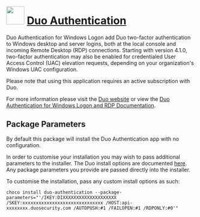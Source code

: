 # <img src="https://github.com/dave-pollock/chocolatey-packages/raw/master/duo-authentication/icon.png" width="48" height="48"/> [Duo Authentication](https://chocolatey.org/packages/duo-authentication)

Duo Authentication for Windows Logon add Duo two-factor authentication to Windows desktop and server logins, both at the local console and incoming Remote Desktop (RDP) connections. Starting with version 4.1.0, two-factor authentication may also be enabled for credentialed User Access Control (UAC) elevation requests, depending on your organization's Windows UAC configuration.

Please note that using this application requires an active subscription with Duo.

For more information please visit the [Duo website](https://duo.com) or view the [Duo Authentication for Windows Logon and RDP Documentation](https://duo.com/docs/rdp).

## Package Parameters
By default this package will install the Duo Authentication app with no configuration. 

In order to customise your installation you may wish to pass additional parameters to the installer. The Duo install options are documented [here](https://help.duo.com/s/article/1090?language=en_US). Any package parameters you provide are passed directly into the installer.

To customise the installation, pass any custom install options as such:

`choco install duo-authentication --package-parameters="'/IKEY:DIXXXXXXXXXXXXXXXXXXXX /SKEY:xxxxxxxxxxxxxxxxxxxxxxxxxxxxxx /HOST:api-xxxxxxxx.duosecurity.com /AUTOPUSH:#1 /FAILOPEN:#1 /RDPONLY:#0'"`
